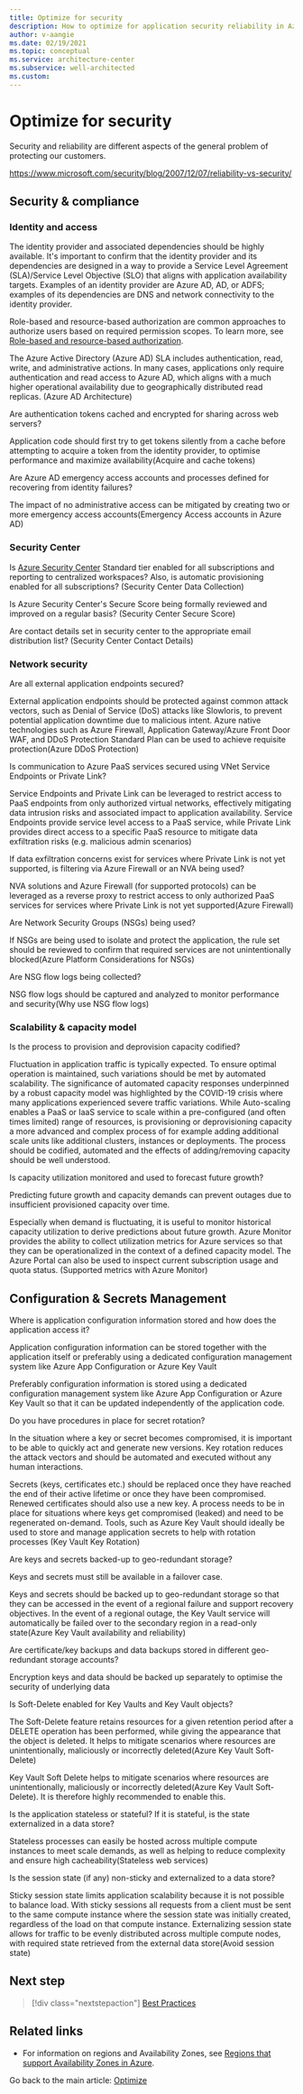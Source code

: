 ```yaml
---
title: Optimize for security
description: How to optimize for application security reliability in Azure
author: v-aangie
ms.date: 02/19/2021
ms.topic: conceptual
ms.service: architecture-center
ms.subservice: well-architected
ms.custom:
---
```


# Optimize for security

Security and reliability are different aspects of the general problem of protecting our customers.

https://www.microsoft.com/security/blog/2007/12/07/reliability-vs-security/

## Security & compliance

### Identity and access

The identity provider and associated dependencies should be highly available. It's important to confirm that the identity provider and its dependencies are designed in a way to provide a Service Level Agreement (SLA)/Service Level Objective (SLO) that aligns with application availability targets. Examples of an identity provider are Azure AD, AD, or ADFS; examples of its dependencies are DNS and network connectivity to the identity provider.

Role-based and resource-based authorization are common approaches to authorize users based on required permission scopes. To learn more, see [Role-based and resource-based authorization](https://docs.microsoft.com/azure/architecture/multitenant-identity/authorize).

The Azure Active Directory (Azure AD) SLA includes authentication, read, write, and administrative actions. In many cases, applications only require authentication and read access to Azure AD, which aligns with a much higher operational availability due to geographically distributed read replicas. (Azure AD Architecture)

Are authentication tokens cached and encrypted for sharing across web servers?

Application code should first try to get tokens silently from a cache before attempting to acquire a token from the identity provider, to optimise performance and maximize availability(Acquire and cache tokens)

Are Azure AD emergency access accounts and processes defined for recovering from identity failures?

The impact of no administrative access can be mitigated by creating two or more emergency access accounts(Emergency Access accounts in Azure AD)

### Security Center

Is [Azure Security Center](/azure/security-center/security-center-introduction) Standard tier enabled for all subscriptions and reporting to centralized workspaces? Also, is automatic provisioning enabled for all subscriptions? (Security Center Data Collection)

Is Azure Security Center's Secure Score being formally reviewed and improved on a regular basis? (Security Center Secure Score)

Are contact details set in security center to the appropriate email distribution list? (Security Center Contact Details)

### Network security

Are all external application endpoints secured?

External application endpoints should be protected against common attack vectors, such as Denial of Service (DoS) attacks like Slowloris, to prevent potential application downtime due to malicious intent. Azure native technologies such as Azure Firewall, Application Gateway/Azure Front Door WAF, and DDoS Protection Standard Plan can be used to achieve requisite protection(Azure DDoS Protection)

Is communication to Azure PaaS services secured using VNet Service Endpoints or Private Link?

Service Endpoints and Private Link can be leveraged to restrict access to PaaS endpoints from only authorized virtual networks, effectively mitigating data intrusion risks and associated impact to application availability. Service Endpoints provide service level access to a PaaS service, while Private Link provides direct access to a specific PaaS resource to mitigate data exfiltration risks (e.g. malicious admin scenarios)

If data exfiltration concerns exist for services where Private Link is not yet supported, is filtering via Azure Firewall or an NVA being used?

NVA solutions and Azure Firewall (for supported protocols) can be leveraged as a reverse proxy to restrict access to only authorized PaaS services for services where Private Link is not yet supported(Azure Firewall)

Are Network Security Groups (NSGs) being used?

If NSGs are being used to isolate and protect the application, the rule set should be reviewed to confirm that required services are not unintentionally blocked(Azure Platform Considerations for NSGs)

Are NSG flow logs being collected?

NSG flow logs should be captured and analyzed to monitor performance and security(Why use NSG flow logs)

### Scalability & capacity model

Is the process to provision and deprovision capacity codified?

Fluctuation in application traffic is typically expected. To ensure optimal operation is maintained, such variations should be met by automated scalability. The significance of automated capacity responses underpinned by a robust capacity model was highlighted by the COVID-19 crisis where many applications experienced severe traffic variations. While Auto-scaling enables a PaaS or IaaS service to scale within a pre-configured (and often times limited) range of resources, is provisioning or deprovisioning capacity a more advanced and complex process of for example adding additional scale units like additional clusters, instances or deployments. The process should be codified, automated and the effects of adding/removing capacity should be well understood.

Is capacity utilization monitored and used to forecast future growth?

Predicting future growth and capacity demands can prevent outages due to insufficient provisioned capacity over time.

Especially when demand is fluctuating, it is useful to monitor historical capacity utilization to derive predictions about future growth. Azure Monitor provides the ability to collect utilization metrics for Azure services so that they can be operationalized in the context of a defined capacity model. The Azure Portal can also be used to inspect current subscription usage and quota status. (Supported metrics with Azure Monitor)

## Configuration & Secrets Management

 Where is application configuration information stored and how does the application access it?

Application configuration information can be stored together with the application itself or preferably using a dedicated configuration management system like Azure App Configuration or Azure Key Vault

Preferably configuration information is stored using a dedicated configuration management system like Azure App Configuration or Azure Key Vault so that it can be updated independently of the application code.

Do you have procedures in place for secret rotation?

In the situation where a key or secret becomes compromised, it is important to be able to quickly act and generate new versions. Key rotation reduces the attack vectors and should be automated and executed without any human interactions.

Secrets (keys, certificates etc.) should be replaced once they have reached the end of their active lifetime or once they have been compromised. Renewed certificates should also use a new key. A process needs to be in place for situations where keys get compromised (leaked) and need to be regenerated on-demand. Tools, such as Azure Key Vault should ideally be used to store and manage application secrets to help with rotation processes (Key Vault Key Rotation)

Are keys and secrets backed-up to geo-redundant storage?

Keys and secrets must still be available in a failover case.

Keys and secrets should be backed up to geo-redundant storage so that they can be accessed in the event of a regional failure and support recovery objectives. In the event of a regional outage, the Key Vault service will automatically be failed over to the secondary region in a read-only state(Azure Key Vault availability and reliability)

Are certificate/key backups and data backups stored in different geo-redundant storage accounts?

Encryption keys and data should be backed up separately to optimise the security of underlying data

Is Soft-Delete enabled for Key Vaults and Key Vault objects?

The Soft-Delete feature retains resources for a given retention period after a DELETE operation has been performed, while giving the appearance that the object is deleted. It helps to mitigate scenarios where resources are unintentionally, maliciously or incorrectly deleted(Azure Key Vault Soft-Delete)

Key Vault Soft Delete helps to mitigate scenarios where resources are unintentionally, maliciously or incorrectly deleted(Azure Key Vault Soft-Delete). It is therefore highly recommended to enable this.

Is the application stateless or stateful? If it is stateful, is the state externalized in a data store?

Stateless processes can easily be hosted across multiple compute instances to meet scale demands, as well as helping to reduce complexity and ensure high cacheability(Stateless web services)

Is the session state (if any) non-sticky and externalized to a data store?

Sticky session state limits application scalability because it is not possible to balance load. With sticky sessions all requests from a client must be sent to the same compute instance where the session state was initially created, regardless of the load on that compute instance. Externalizing session state allows for traffic to be evenly distributed across multiple compute nodes, with required state retrieved from the external data store(Avoid session state)

## Next step

>[!div class="nextstepaction"]
>[Best Practices](/azure/architecture/framework/resiliency/optimize-best-practices)

## Related links

- For information on regions and Availability Zones, see [Regions that support Availability Zones in Azure](https://docs.microsoft.com/azure/availability-zones/az-region).

Go back to the main article: [Optimize](optimize-checklist.md)